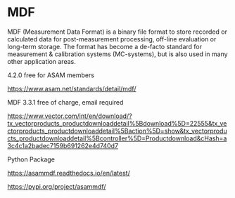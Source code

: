 # MDF

MDF (Measurement Data Format) is a binary file format to store recorded or calculated data for post-measurement processing, off-line evaluation or long-term storage. The format has become a de-facto standard for measurement & calibration systems (MC-systems), but is also used in many other application areas.


 4.2.0 free for ASAM members 
 
<https://www.asam.net/standards/detail/mdf/>

MDF 3.3.1 free of charge, email required

<https://www.vector.com/int/en/download/?tx_vectorproducts_productdownloaddetail%5Bdownload%5D=22555&tx_vectorproducts_productdownloaddetail%5Baction%5D=show&tx_vectorproducts_productdownloaddetail%5Bcontroller%5D=Productdownload&cHash=a3c4c1a2badec7159b691262e4d740d7>


Python Package

<https://asammdf.readthedocs.io/en/latest/>

<https://pypi.org/project/asammdf/>
